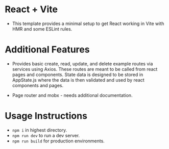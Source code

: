 # React + Vite

- This template provides a minimal setup to get React working in Vite with HMR and some ESLint rules.

# Additional Features

- Provides basic create, read, update, and delete example routes via services using Axios. 
These routes are meant to be called from react pages and components. State data is designed
to be stored in AppState.js where the data is then validated and used by react
components and pages.

- Page router and mobx - needs additional documentation.

# Usage Instructions
- `npm i` in highest directory.
- `npm run dev` to run a dev server.
- `npm run build` for production environments.

